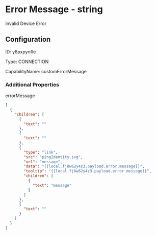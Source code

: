 # Error Message - string 
Invalid Device Error
## Configuration
ID:  y8pxpynfle

Type: CONNECTION 

CapabilityName: customErrorMessage






### Additional Properties
errorMessage
```json 
[
  {
    "children": [
      {
        "text": ""
      },
      {
        "text": ""
      },
      {
        "type": "link",
        "src": "pingIdentity.svg",
        "url": "message",
        "data": "{{local.fj8w62y4z3.payload.error.message}}",
        "tooltip": "{{local.fj8w62y4z3.payload.error.message}}",
        "children": [
          {
            "text": "message"
          }
        ]
      },
      {
        "text": ""
      }
    ]
  }
]
```




